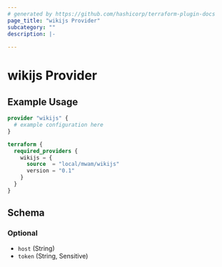 ```yaml
---
# generated by https://github.com/hashicorp/terraform-plugin-docs
page_title: "wikijs Provider"
subcategory: ""
description: |-
  
---
```


# wikijs Provider



## Example Usage

```terraform
provider "wikijs" {
  # example configuration here
}

terraform {
  required_providers {
    wikijs = {
      source  = "local/mwam/wikijs"
      version = "0.1"
    }
  }
}
```

<!-- schema generated by tfplugindocs -->
## Schema

### Optional

- `host` (String)
- `token` (String, Sensitive)
